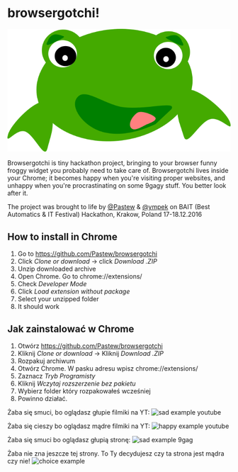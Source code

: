 # browsergotchi!

![browsergotchi mascot](https://raw.githubusercontent.com/Pastew/browsergotchi/master/icons/big.png)

Browsergotchi is tiny hackathon project, bringing to your browser funny froggy widget you probably need to take care of.
Browsergotchi lives inside your Chrome; it becomes happy when you're visiting proper websites, and unhappy when you're procrastinating on some 9gagy stuff. You better look after it.

The project was brought to life by [@Pastew](https://github.com/Pastew) & [@ympek](https://github.com/ympek)
on BAIT (Best Automatics & IT Festival) Hackathon,
Krakow, Poland
17-18.12.2016

## How to install in Chrome
1. Go to https://github.com/Pastew/browsergotchi
1. Click *Clone or download* -> click *Download .ZIP*
1. Unzip downloaded archive
1. Open Chrome. Go to chrome://extensions/
1. Check *Developer Mode*
1. Click *Load extension without package*
1. Select your unzipped folder
1. It should work

## Jak zainstalować w Chrome
1. Otwórz https://github.com/Pastew/browsergotchi
1. Kliknij *Clone or download* -> Kliknij *Download .ZIP*
1. Rozpakuj archiwum
1. Otwórz Chrome. W pasku adresu wpisz chrome://extensions/
1. Zaznacz *Tryb Programisty*
1. Kliknij *Wczytaj rozszerzenie bez pakietu*
1. Wybierz folder który rozpakowałeś wcześniej
1. Powinno działać.

Żaba się smuci, bo oglądasz głupie filmiki na YT:
![sad example youtube](https://raw.githubusercontent.com/Pastew/browsergotchi/master/screenshoots/sad_example_youtube.png)

Żaba się cieszy bo oglądasz mądre filmiki na YT:
![happy example youtube](https://raw.githubusercontent.com/Pastew/browsergotchi/master/screenshoots/sad_example.png)

Żaba się smuci bo oglądasz głupią stronę:
![sad example 9gag](https://raw.githubusercontent.com/Pastew/browsergotchi/master/screenshoots/sad_example_9gag.png)

Żaba nie zna jeszcze tej strony. To Ty decydujesz czy ta strona jest mądra czy nie!
![choice example](https://raw.githubusercontent.com/Pastew/browsergotchi/master/screenshoots/choice_example.png)
